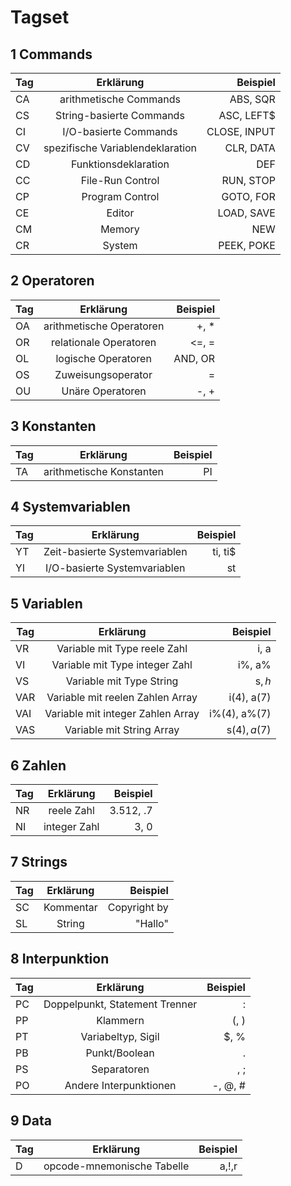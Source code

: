 # Tagset

## 1 Commands

| Tag   | Erklärung                         | Beispiel      |
| ----- |:---------------------------------:| -------------:|
| CA    | arithmetische Commands            | ABS, SQR      |
| CS    | String-basierte Commands          | ASC, LEFT$    |
| CI    | I/O-basierte Commands             | CLOSE, INPUT  |
| CV    | spezifische Variablendeklaration  | CLR, DATA     |
| CD    | Funktionsdeklaration              | DEF           |
| CC    | File-Run Control                  | RUN, STOP     |
| CP    | Program Control                   | GOTO, FOR     |
| CE    | Editor                            | LOAD, SAVE    |
| CM    | Memory                            | NEW           |
| CR    | System                            | PEEK, POKE    |

## 2 Operatoren

| Tag   | Erklärung                         | Beispiel      |
| ----- |:---------------------------------:| -------------:|
| OA    | arithmetische Operatoren          | +, *          |
| OR    | relationale Operatoren            | <=, =         |
| OL    | logische Operatoren               | AND, OR       |
| OS    | Zuweisungsoperator                | =             |
| OU    | Unäre Operatoren                  | -, +          |

## 3 Konstanten

| Tag   | Erklärung                         | Beispiel      |
| ----- |:---------------------------------:| -------------:|
| TA    | arithmetische Konstanten          | PI            |

## 4 Systemvariablen

| Tag   | Erklärung                         | Beispiel      |
| ----- |:---------------------------------:| -------------:|
| YT    | Zeit-basierte Systemvariablen     | ti, ti$       |
| YI    | I/O-basierte Systemvariablen      | st            |

## 5 Variablen

| Tag   | Erklärung                         | Beispiel      |
| ----- |:---------------------------------:| -------------:|
| VR    | Variable mit Type reele Zahl      | i, a          |
| VI    | Variable mit Type integer Zahl    | i%, a%        |
| VS    | Variable mit Type String          | s$, h$        |
| VAR   | Variable mit reelen Zahlen Array  | i(4), a(7)    |
| VAI   | Variable mit integer Zahlen Array | i%(4), a%(7)  |
| VAS   | Variable mit String Array         | s$(4), a$(7)  |

## 6 Zahlen

| Tag   | Erklärung                         | Beispiel      |
| ----- |:---------------------------------:| -------------:|
| NR    | reele Zahl                        | 3.512, .7     |
| NI    | integer Zahl                       | 3, 0         |

## 7 Strings

| Tag   | Erklärung                         | Beispiel      |
| ----- |:---------------------------------:| -------------:|
| SC    | Kommentar                         | Copyright by  |
| SL    | String                            | "Hallo"       |

## 8 Interpunktion

| Tag   | Erklärung                         | Beispiel      |
| ----- |:---------------------------------:| -------------:|
| PC    | Doppelpunkt, Statement Trenner    | :             |
| PP    | Klammern                          | (, )          |
| PT    | Variabeltyp, Sigil                | $, %          |
| PB    | Punkt/Boolean                     | .             |
| PS    | Separatoren                       | , ;           |
| PO    | Andere Interpunktionen            | -, @, #       |

## 9 Data

| Tag   | Erklärung                         | Beispiel      |
| ----- |:---------------------------------:| -------------:|
| D     | opcode-mnemonische Tabelle        | a,!,r         |
